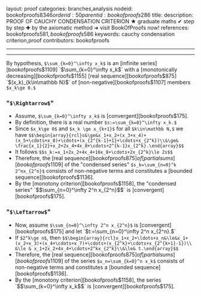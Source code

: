 layout: proof
categories: branches,analysis
nodeid: bookofproofs$8346
orderid: 50
parentid: bookofproofs$286
title: 
description: PROOF OF CAUCHY CONDENSATION CRITERION ★ graduate maths ✔ step by step ✚ by the axiomatic method ➜ visit BookOfProofs now!
references: bookofproofs$581,bookofproofs$586
keywords: cauchy condensation criterion,proof
contributors: bookofproofs

---


---

By hypothesis, `$\sum_{k=0}^\infty x_k$` is an [infinite series][bookofproofs$1109] `$\sum_{k=0}^\infty x_k$` with a [monotonically decreasing][bookofproofs$1155] [real sequence][bookofproofs$875] `$(x_k)_{k\in\mathbb N}$` of [non-negative][bookofproofs$1107] members `$x_k\ge 0.$`

### "`$\Rightarrow$`"

* Assume, `$\sum_{k=0}^\infty x_k$` is [convergent][bookofproofs$175].
* By definition, there is a real number `$s:=\sum_{k=0}^\infty x_k.$`
* Since `$x_k\ge 0$` and `$x_k \ge x_{k+1}$` for all `$k\in\mathbb N,$` we have `$$\begin{array}{rcl}s&\ge&x_1+x_2+(x_3+x_4)+(x_5+\cdots+x_8)+\cdots+(x_{2^{k-1}+1}+\cdots+x_{2^k})\\&\ge& \frac{x_1}{2}+x_2+2x_4+4x_8+\cdots+2^{k-1}x_{2^k}.\end{array}$$`
* It follows `$$s_k:=x_1+2x_2+4x_4+16x_8+\cdots+2x_{2^k}\le 2s$$`
* Therefore, the [real sequence][bookofproofs$875] of [partial sums][bookofproofs$1109] of the "condensed series"  `$s_k=\sum_{n=0}^k 2^nx_{2^n}$` consists of non-negative terms and constitutes a [bounded sequence][bookofproofs$1136].
* By the [monotony criterion][bookofproofs$1158], the "condensed series" `$$\sum_{n=0}^\infty 2^n x_{2^n}$$` is [convergent][bookofproofs$175].
### "`$\Leftarrow$`"

* Now, assume `$\sum_{n=0}^\infty 2^n x_{2^n}$` is [convergent][bookofproofs$175] and let `$t:=\sum_{n=0}^\infty 2^n x_{2^n}.$`
* If `$2^k\ge n$`, then `$$\begin{array}{rcl}x_1+x_2+\ldots+x_n&\le&x_1+(x_2+x_3)+(x_4+\cdots+x_7)+\cdots+(x_{2^k}+\cdots+x_{2^{k+1}-1})\\ &\le & x_1+2x_2+4x_4+\cdots+2^kx_{2^k}\\&\le& t.\end{array}$$`
* Therefore, the [real sequence][bookofproofs$875] of [partial sums][bookofproofs$1109] of the series `$u_n=\sum_{k=0}^n x_k$` consists of non-negative terms and constitutes a [bounded sequence][bookofproofs$1136].
* By the [monotony criterion][bookofproofs$1158], the series `$$\sum_{k=0}^\infty x_k$$` is [convergent][bookofproofs$175].